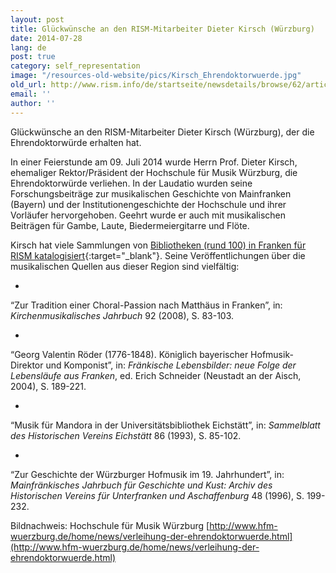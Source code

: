```yaml
---
layout: post
title: Glückwünsche an den RISM-Mitarbeiter Dieter Kirsch (Würzburg)
date: 2014-07-28
lang: de
post: true
category: self_representation
image: "/resources-old-website/pics/Kirsch_Ehrendoktorwuerde.jpg"
old_url: http://www.rism.info/de/startseite/newsdetails/browse/62/article/64/congratulations-to-our-rism-colleague-dieter-kirsch-wuerzburg.html
email: ''
author: ''
---
```



Glückwünsche an den RISM-Mitarbeiter Dieter Kirsch (Würzburg), der die Ehrendoktorwürde erhalten hat.

In einer Feierstunde am 09. Juli 2014 wurde Herrn Prof. Dieter Kirsch, ehemaliger Rektor/Präsident der Hochschule für Musik Würzburg, die Ehrendoktorwürde verliehen. In der Laudatio wurden seine Forschungsbeiträge zur musikalischen Geschichte von Mainfranken (Bayern) und der Institutionengeschichte der Hochschule und ihrer Vorläufer hervorgehoben. Geehrt wurde er auch mit musikalischen Beiträgen für Gambe, Laute, Biedermeiergitarre und Flöte.

Kirsch hat viele Sammlungen von [Bibliotheken (rund 100) in Franken für RISM katalogisiert](https://opac.rism.info/metaopac/search.do?methodToCall=submitButtonCall&methodToCallParameter=submitSearch&refine=false&submitButtonCall_submitSearch=Suchen&searchCategories%5B0%5D=6000&searchString%5B0%5D=4545*&combinationOperator%5B1%5D=AND&searchCategories%5B1%5D=200&searchString%5B1%5D=&combinationOperator%5B2%5D=AND&searchCategories%5B2%5D=100&searchString%5B2%5D=&combinationOperator%5B3%5D=AND&searchCategories%5B3%5D=6015&searchString%5B3%5D=&searchRestrictionValue1%5B0%5D=&searchRestrictionID%5B0%5D=14&searchRestrictionValue1%5B1%5D=&searchRestrictionID%5B1%5D=13){:target="_blank"}. Seine Veröffentlichungen über die musikalischen Quellen aus dieser Region sind vielfältig:

-

“Zur Tradition einer Choral-Passion nach Matthäus in Franken”, in: _Kirchenmusikalisches Jahrbuch_ 92 (2008), S. 83-103.

-

“Georg Valentin Röder (1776-1848). Königlich bayerischer Hofmusik-Direktor und Komponist”, in: _Fränkische Lebensbilder: neue Folge der Lebensläufe aus Franken_, ed. Erich Schneider (Neustadt an der Aisch, 2004), S. 189-221.

-

“Musik für Mandora in der Universitätsbibliothek Eichstätt”, in: _Sammelblatt des Historischen Vereins Eichstätt_ 86 (1993), S. 85-102.

-

“Zur Geschichte der Würzburger Hofmusik im 19. Jahrhundert”, in: _Mainfränkisches Jahrbuch für Geschichte und Kust: Archiv des Historischen Vereins für Unterfranken und Aschaffenburg_ 48 (1996), S. 199-232.





Bildnachweis: Hochschule für Musik Würzburg
[http://www.hfm-wuerzburg.de/home/news/verleihung-der-ehrendoktorwuerde.html](http://www.hfm-wuerzburg.de/home/news/verleihung-der-ehrendoktorwuerde.html)
